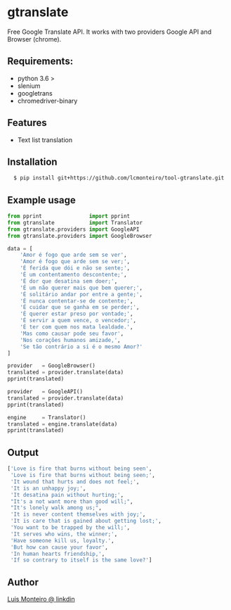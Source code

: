 gtranslate
==========

Free Google Translate API. It works with two providers Google API and Browser (chrome).


Requirements:
-------------
- python 3.6 > 
- slenium
- googletrans
- chromedriver-binary

Features
--------

- Text list translation

Installation
------------
``` sh
  $ pip install git+https://github.com/lcmonteiro/tool-gtranslate.git
```

Example usage
-------------
``` python
from pprint               import pprint
from gtranslate           import Translator
from gtranslate.providers import GoogleAPI
from gtranslate.providers import GoogleBrowser

data = [
    'Amor é fogo que arde sem se ver', 
    'Amor é fogo que arde sem se ver;', 
    'É ferida que dói e não se sente;', 
    'É um contentamento descontente;', 
    'É dor que desatina sem doer;', 
    'É um não querer mais que bem querer;', 
    'É solitário andar por entre a gente;', 
    'É nunca contentar-se de contente;', 
    'É cuidar que se ganha em se perder;', 
    'É querer estar preso por vontade;', 
    'É servir a quem vence, o vencedor;', 
    'É ter com quem nos mata lealdade.', 
    'Mas como causar pode seu favor', 
    'Nos corações humanos amizade,', 
    'Se tão contrário a si é o mesmo Amor?'
]

provider   = GoogleBrowser()
translated = provider.translate(data)
pprint(translated)

provider   = GoogleAPI()
translated = provider.translate(data)
pprint(translated)

engine     = Translator()
translated = engine.translate(data)
pprint(translated)
```
Output
------
``` python
['Love is fire that burns without being seen',
 'Love is fire that burns without being seen;',
 'It wound that hurts and does not feel;',
 'It is an unhappy joy;',
 'It desatina pain without hurting;',
 "It's a not want more than good will;",
 "It's lonely walk among us;",
 'It is never content themselves with joy;',
 'It is care that is gained about getting lost;',
 'You want to be trapped by the will;',
 'It serves who wins, the winner;',
 'Have someone kill us, loyalty.',
 'But how can cause your favor',
 'In human hearts friendship,',
 'If so contrary to itself is the same love?']
```

Author
------
[Luis Monteiro @ linkdin](<https://www.linkedin.com/in/luis-monteiro-918a3033/>)
